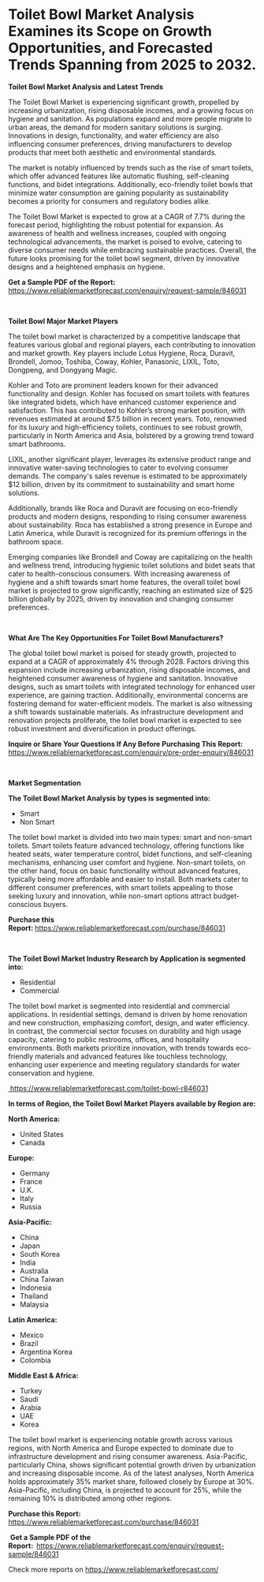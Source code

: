 <p><h1>Toilet Bowl Market Analysis Examines its Scope on Growth Opportunities, and Forecasted Trends Spanning from 2025 to 2032.</h1></p><p><strong>Toilet Bowl Market Analysis and Latest Trends</strong></p>
<p><p>The Toilet Bowl Market is experiencing significant growth, propelled by increasing urbanization, rising disposable incomes, and a growing focus on hygiene and sanitation. As populations expand and more people migrate to urban areas, the demand for modern sanitary solutions is surging. Innovations in design, functionality, and water efficiency are also influencing consumer preferences, driving manufacturers to develop products that meet both aesthetic and environmental standards.</p><p>The market is notably influenced by trends such as the rise of smart toilets, which offer advanced features like automatic flushing, self-cleaning functions, and bidet integrations. Additionally, eco-friendly toilet bowls that minimize water consumption are gaining popularity as sustainability becomes a priority for consumers and regulatory bodies alike.</p><p>The Toilet Bowl Market is expected to grow at a CAGR of 7.7% during the forecast period, highlighting the robust potential for expansion. As awareness of health and wellness increases, coupled with ongoing technological advancements, the market is poised to evolve, catering to diverse consumer needs while embracing sustainable practices. Overall, the future looks promising for the toilet bowl segment, driven by innovative designs and a heightened emphasis on hygiene.</p></p>
<p><strong>Get a Sample PDF of the Report:&nbsp;</strong> <a href="https://www.reliablemarketforecast.com/enquiry/request-sample/846031?utm_campaign=2875&utm_medium=2&utm_source=Github&utm_content=ia&utm_term=04042025&utm_id=toilet-bowl">https://www.reliablemarketforecast.com/enquiry/request-sample/846031</a></p>
<p>&nbsp;</p>
<p><strong>Toilet Bowl Major Market Players</strong></p>
<p><p>The toilet bowl market is characterized by a competitive landscape that features various global and regional players, each contributing to innovation and market growth. Key players include Lotus Hygiene, Roca, Duravit, Brondell, Jomoo, Toshiba, Coway, Kohler, Panasonic, LIXIL, Toto, Dongpeng, and Dongyang Magic.</p><p>Kohler and Toto are prominent leaders known for their advanced functionality and design. Kohler has focused on smart toilets with features like integrated bidets, which have enhanced customer experience and satisfaction. This has contributed to Kohler’s strong market position, with revenues estimated at around $7.5 billion in recent years. Toto, renowned for its luxury and high-efficiency toilets, continues to see robust growth, particularly in North America and Asia, bolstered by a growing trend toward smart bathrooms.</p><p>LIXIL, another significant player, leverages its extensive product range and innovative water-saving technologies to cater to evolving consumer demands. The company's sales revenue is estimated to be approximately $12 billion, driven by its commitment to sustainability and smart home solutions.</p><p>Additionally, brands like Roca and Duravit are focusing on eco-friendly products and modern designs, responding to rising consumer awareness about sustainability. Roca has established a strong presence in Europe and Latin America, while Duravit is recognized for its premium offerings in the bathroom space.</p><p>Emerging companies like Brondell and Coway are capitalizing on the health and wellness trend, introducing hygienic toilet solutions and bidet seats that cater to health-conscious consumers. With increasing awareness of hygiene and a shift towards smart home features, the overall toilet bowl market is projected to grow significantly, reaching an estimated size of $25 billion globally by 2025, driven by innovation and changing consumer preferences.</p></p>
<p>&nbsp;</p>
<p><strong>What Are The Key Opportunities For Toilet Bowl Manufacturers?</strong></p>
<p><p>The global toilet bowl market is poised for steady growth, projected to expand at a CAGR of approximately 4% through 2028. Factors driving this expansion include increasing urbanization, rising disposable incomes, and heightened consumer awareness of hygiene and sanitation. Innovative designs, such as smart toilets with integrated technology for enhanced user experience, are gaining traction. Additionally, environmental concerns are fostering demand for water-efficient models. The market is also witnessing a shift towards sustainable materials. As infrastructure development and renovation projects proliferate, the toilet bowl market is expected to see robust investment and diversification in product offerings.</p></p>
<p><strong>Inquire or Share Your Questions If Any Before Purchasing This Report:</strong> <a href="https://www.reliablemarketforecast.com/enquiry/pre-order-enquiry/846031?utm_campaign=2875&utm_medium=2&utm_source=Github&utm_content=ia&utm_term=04042025&utm_id=toilet-bowl">https://www.reliablemarketforecast.com/enquiry/pre-order-enquiry/846031</a></p>
<p>&nbsp;</p>
<p><strong>Market Segmentation</strong></p>
<p><strong>The Toilet Bowl Market Analysis by types is segmented into:</strong></p>
<p><ul><li>Smart</li><li>Non Smart</li></ul></p>
<p><p>The toilet bowl market is divided into two main types: smart and non-smart toilets. Smart toilets feature advanced technology, offering functions like heated seats, water temperature control, bidet functions, and self-cleaning mechanisms, enhancing user comfort and hygiene. Non-smart toilets, on the other hand, focus on basic functionality without advanced features, typically being more affordable and easier to install. Both markets cater to different consumer preferences, with smart toilets appealing to those seeking luxury and innovation, while non-smart options attract budget-conscious buyers.</p></p>
<p><strong>Purchase this Report:&nbsp;</strong><a href="https://www.reliablemarketforecast.com/purchase/846031?utm_campaign=2875&utm_medium=2&utm_source=Github&utm_content=ia&utm_term=04042025&utm_id=toilet-bowl">https://www.reliablemarketforecast.com/purchase/846031</a></p>
<p>&nbsp;</p>
<p><strong>The Toilet Bowl Market Industry Research by Application is segmented into:</strong></p>
<p><ul><li>Residential</li><li>Commercial</li></ul></p>
<p><p>The toilet bowl market is segmented into residential and commercial applications. In residential settings, demand is driven by home renovation and new construction, emphasizing comfort, design, and water efficiency. In contrast, the commercial sector focuses on durability and high usage capacity, catering to public restrooms, offices, and hospitality environments. Both markets prioritize innovation, with trends towards eco-friendly materials and advanced features like touchless technology, enhancing user experience and meeting regulatory standards for water conservation and hygiene.</p></p>
<p><a href="https://www.reliablemarketforecast.com/toilet-bowl-r846031?utm_campaign=2875&utm_medium=2&utm_source=Github&utm_content=ia&utm_term=04042025&utm_id=toilet-bowl">&nbsp;https://www.reliablemarketforecast.com/toilet-bowl-r846031</a></p>
<p><strong>In terms of Region, the Toilet Bowl Market Players available by Region are:</strong></p>
<p>
    <p> <strong> North America: </strong>
        <ul>
            <li>United States</li>
            <li>Canada</li>
        </ul>
        </p> 
    <p> <strong> Europe: </strong>
        <ul>
            <li>Germany</li>
            <li>France</li>
            <li>U.K.</li>
            <li>Italy</li>
            <li>Russia</li>
        </ul>
        </p> 
    <p> <strong> Asia-Pacific: </strong>
        <ul>
            <li>China</li>
            <li>Japan</li>
            <li>South Korea</li>
            <li>India</li>
            <li>Australia</li>
            <li>China Taiwan</li>
            <li>Indonesia</li>
            <li>Thailand</li>
            <li>Malaysia</li>
        </ul>
        </p> 
    <p> <strong> Latin America: </strong>
        <ul>
            <li>Mexico</li>
            <li>Brazil</li>
            <li>Argentina Korea</li>
            <li>Colombia</li>
        </ul>
        </p> 
    <p> <strong> Middle East & Africa: </strong>
        <ul>
            <li>Turkey</li>
            <li>Saudi</li>
            <li>Arabia</li>
            <li>UAE</li>
            <li>Korea</li>
        </ul>
    </p>
    </p>
<p><p>The toilet bowl market is experiencing notable growth across various regions, with North America and Europe expected to dominate due to infrastructure development and rising consumer awareness. Asia-Pacific, particularly China, shows significant potential growth driven by urbanization and increasing disposable income. As of the latest analyses, North America holds approximately 35% market share, followed closely by Europe at 30%. Asia-Pacific, including China, is projected to account for 25%, while the remaining 10% is distributed among other regions.</p></p>
<p><strong>Purchase this Report: </strong><a href="https://www.reliablemarketforecast.com/purchase/846031?utm_campaign=2875&utm_medium=2&utm_source=Github&utm_content=ia&utm_term=04042025&utm_id=toilet-bowl">https://www.reliablemarketforecast.com/purchase/846031</a></p>
<p>&nbsp;<strong>Get a Sample PDF of the Report:&nbsp;&nbsp;</strong><a href="https://www.reliablemarketforecast.com/enquiry/request-sample/846031?utm_campaign=2875&utm_medium=2&utm_source=Github&utm_content=ia&utm_term=04042025&utm_id=toilet-bowl">https://www.reliablemarketforecast.com/enquiry/request-sample/846031</a></p>
<p><strong></strong></p>
<p>Check more reports on <a href="https://www.reliablemarketforecast.com/?utm_campaign=2875&utm_medium=2&utm_source=Github&utm_content=ia&utm_term=04042025&utm_id=toilet-bowl">https://www.reliablemarketforecast.com/</a></p>